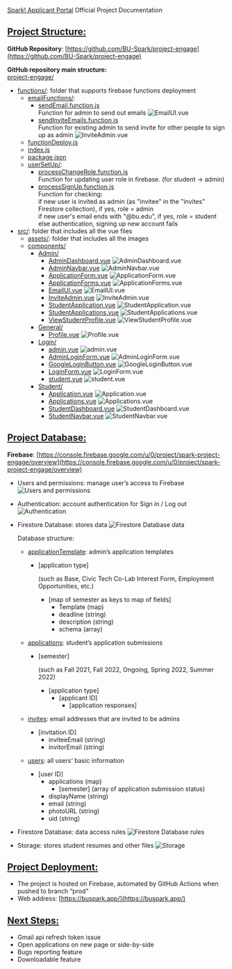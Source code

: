 [Spark! Applicant Portal](https://buspark.app/) Official Project Documentation

## **<span style="text-decoration:underline;">Project Structure:</span>**

**GitHub Repository**: [https://github.com/BU-Spark/project-engage](https://github.com/BU-Spark/project-engage)

**GitHub repository main structure:** \
<span style="text-decoration:underline;">project-engage/</span>

- <span style="text-decoration:underline;">functions/</span>: folder that supports firebase functions deployment
  - <span style="text-decoration:underline;">emailFunctions/</span>:
    - <span style="text-decoration:underline;">sendEmail.function.js</span>  
      Function for admin to send out emails
      ![EmailUI.vue](./images/5.png)
    - <span style="text-decoration:underline;">sendInviteEmails.function.js</span>  
      Function for existing admin to send invite for other people to sign up as admin
      ![InviteAdmin.vue](./images/6.png)
  - <span style="text-decoration:underline;">functionDeploy.js</span>
  - <span style="text-decoration:underline;">index.js</span>
  - <span style="text-decoration:underline;">package.json</span>
  - <span style="text-decoration:underline;">userSetUp/</span>:
    - <span style="text-decoration:underline;">processChangeRole.function.js</span>  
      Function for updating user role in firebase. (for student -> admin)
    - <span style="text-decoration:underline;">processSignUp.function.js</span>  
      Function for checking:  
      if new user is invited as admin (as "invitee" in the "invites" Firestore collection), if yes, role = admin  
      if new user's email ends with "@bu.edu", if yes, role = student  
      else authentication, signing up new account fails
- <span style="text-decoration:underline;">src/</span>: folder that includes all the vue files
  - <span style="text-decoration:underline;">assets/</span>: folder that includes all the images
  - <span style="text-decoration:underline;">components/</span>
    - <span style="text-decoration:underline;">Admin/</span>
      - <span style="text-decoration:underline;">AdminDashboard.vue</span>
        ![AdminDashboard.vue](./images/1.png)
      - <span style="text-decoration:underline;">AdminNavbar.vue</span>
        ![AdminNavbar.vue](./images/2.png)
      - <span style="text-decoration:underline;">ApplicationForm.vue</span>
        ![ApplicationForm.vue](./images/3.png)
      - <span style="text-decoration:underline;">ApplicationForms.vue</span>
        ![ApplicationForms.vue](./images/4.png)
      - <span style="text-decoration:underline;">EmailUI.vue</span>
        ![EmailUI.vue](./images/5.png)
      - <span style="text-decoration:underline;">InviteAdmin.vue</span>
        ![InviteAdmin.vue](./images/6.png)
      - <span style="text-decoration:underline;">StudentApplication.vue</span>
        ![StudentApplication.vue](./images/7.png)
      - <span style="text-decoration:underline;">StudentApplications.vue</span>
        ![StudentApplications.vue](./images/8.png)
      - <span style="text-decoration:underline;">ViewStudentProfile.vue</span>
        ![ViewStudentProfile.vue](./images/9.png)
    - <span style="text-decoration:underline;">General/</span>
      - <span style="text-decoration:underline;">Profile.vue</span>
        ![Profile.vue](./images/10.png)
    - <span style="text-decoration:underline;">Login/</span>
      - <span style="text-decoration:underline;">admin.vue</span>
        ![admin.vue](./images/11.png)
      - <span style="text-decoration:underline;">AdminLoginForm.vue</span>
        ![AdminLoginForm.vue](./images/12.png)
      - <span style="text-decoration:underline;">GoogleLoginButton.vue</span>
        ![GoogleLoginButton.vue](./images/13.png)
      - <span style="text-decoration:underline;">LoginForm.vue</span>
        ![LoginForm.vue](./images/14.png)
      - <span style="text-decoration:underline;">student.vue</span>
        ![student.vue](./images/15.png)
    - <span style="text-decoration:underline;">Student/</span>
      - <span style="text-decoration:underline;">Application.vue</span>
        ![Application.vue](./images/16.png)
      - <span style="text-decoration:underline;">Applications.vue</span>
        ![Applications.vue](./images/17.png)
      - <span style="text-decoration:underline;">StudentDashboard.vue</span>
        ![StudentDashboard.vue](./images/17.png)
      - <span style="text-decoration:underline;">StudentNavbar.vue</span>
        ![StudentNavbar.vue](./images/19.png)


## **<span style="text-decoration:underline;">Project Database:</span>**

**Firebase**: [https://console.firebase.google.com/u/0/project/spark-project-engage/overview](https://console.firebase.google.com/u/0/project/spark-project-engage/overview)

- Users and permissions: manage user’s access to Firebase
![Users and permissions](./images/20.png)

- Authentication: account authentication for Sign in / Log out
![Authentication](./images/21.png)

- Firestore Database: stores data
![Firestore Database data](./images/22.png)

    Database structure:

    * <span style="text-decoration:underline;">applicationTemplate</span>: admin’s application templates
        * [application type]

            (such as Base, Civic Tech Co-Lab Interest Form, Employment Opportunities, etc.)
            
            * [map of semester as keys to map of fields]
                * Template (map)
                *	deadline (string)
                *	description (string)
                *	schema (array)

    * <span style="text-decoration:underline;">applications</span>: student’s application submissions
        * [semester]

            (such as Fall 2021, Fall 2022, Ongoing, Spring 2022, Summer 2022)

            * [application type]
                * [applicant ID]
                    * [application responses]
    * <span style="text-decoration:underline;">invites</span>: email addresses that are invited to be admins
        * [invitation ID]
            * inviteeEmail (string)
            * invitorEmail (string)
    * <span style="text-decoration:underline;">users</span>: all users’ basic information
        * [user ID]
            * applications (map)
                * [semester] (array of application submission status)
            * displayName (string)
            * email (string)
            * photoURL (string)
            * uid (string)

- Firestore Database: data access rules
![Firestore Database rules](./images/23.png)

- Storage: stores student resumes and other files
![Storage](./images/24.png)

## **<span style="text-decoration:underline;">Project Deployment:</span>**

- The project is hosted on Firebase, automated by GitHub Actions when pushed to branch “prod”
- Web address: [https://buspark.app/](https://buspark.app/)

## **<span style="text-decoration:underline;">Next Steps:</span>**

- Gmail api refresh token issue
- Open applications on new page or side-by-side
- Bugs reporting feature
- Downloadable feature
